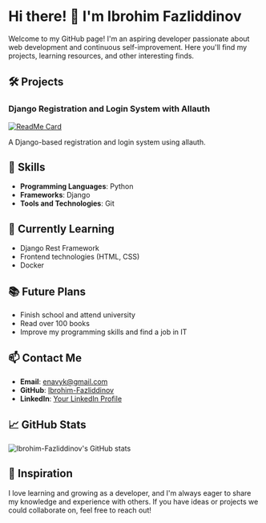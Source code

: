 

# Hi there! 👋 I'm Ibrohim Fazliddinov

Welcome to my GitHub page! I'm an aspiring developer passionate about web development and continuous self-improvement. Here you'll find my projects, learning resources, and other interesting finds.

## 🛠 Projects

### Django Registration and Login System with Allauth
[![ReadMe Card](https://github-readme-stats.vercel.app/api/pin/?username=Ibrohim-Fazliddinov&repo=Django_registration_and_login_system_with_allauth)](https://github.com/Ibrohim-Fazliddinov/Django_registration_and_login_system_with_allauth)

A Django-based registration and login system using allauth.

## 💼 Skills

- **Programming Languages**: Python
- **Frameworks**: Django
- **Tools and Technologies**: Git

## 🌱 Currently Learning

- Django Rest Framework
- Frontend technologies (HTML, CSS)
- Docker

## 📚 Future Plans

- Finish school and attend university
- Read over 100 books
- Improve my programming skills and find a job in IT

## 📫 Contact Me

- **Email**: enavyk@gmail.com
- **GitHub**: [Ibrohim-Fazliddinov](https://github.com/Ibrohim-Fazliddinov)
- **LinkedIn**: [Your LinkedIn Profile](https://www.linkedin.com/in/ibrohim-fazliddinov-b1b9b527a/)

## 📈 GitHub Stats

![Ibrohim-Fazliddinov's GitHub stats](https://github-readme-stats.vercel.app/api?username=Ibrohim-Fazliddinov&show_icons=true&theme=light)

## 🚀 Inspiration

I love learning and growing as a developer, and I'm always eager to share my knowledge and experience with others. If you have ideas or projects we could collaborate on, feel free to reach out!
